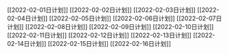 [[2022-02-01日计划]]
[[2022-02-02日计划]]
[[2022-02-03日计划]]
[[2022-02-04日计划]]
[[2022-02-05日计划]]
[[2022-02-06日计划]]
[[2022-02-07日计划]]
[[2022-02-08日计划]]
[[2022-02-09日计划]]
[[2022-02-10日计划]]
[[2022-02-11日计划]]
[[2022-02-12日计划]]
[[2022-02-13日计划]]
[[2022-02-14日计划]]
[[2022-02-15日计划]]
[[2022-02-16日计划]]